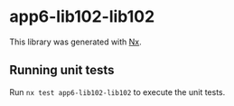# app6-lib102-lib102

This library was generated with [Nx](https://nx.dev).

## Running unit tests

Run `nx test app6-lib102-lib102` to execute the unit tests.
